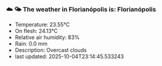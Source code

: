 ### ☁️ 🌤️  The weather in Florianópolis is: Florianópolis

- Temperature: 23.55°C
- On flesh: 24.13°C
- Relative air humidity: 83%
- Rain: 0.0 mm
- Description: Overcast clouds
- last updated: 2025-10-04T23:14:45.533243
